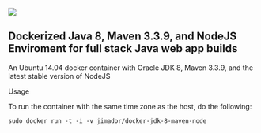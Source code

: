 [![](https://images.microbadger.com/badges/image/jimador/docker-jdk-8-maven-node.svg)](https://microbadger.com/images/jimador/docker-jdk-8-maven-node "Get your own image badge on microbadger.com")

## Dockerized Java 8, Maven 3.3.9, and NodeJS Enviroment for full stack Java web app builds

An Ubuntu 14.04 docker container with Oracle JDK 8, Maven 3.3.9, and the latest stable version of NodeJS

Usage

To run the container with the same time zone as the host, do the following:

`sudo docker run -t -i -v jimador/docker-jdk-8-maven-node`

